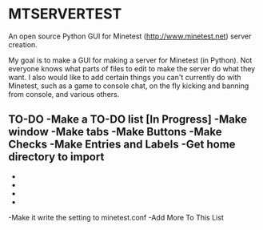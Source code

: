 # MTSERVERTEST
An open source Python GUI for Minetest (http://www.minetest.net) server creation.

My goal is to make a GUI for making a server for Minetest (in Python). Not everyone knows what parts of files to edit to make the server do what they want. I also would like to add certain things you can't currently do with Minetest, such as a game to console chat, on the fly kicking and banning from console, and various others.

TO-DO
-Make a TO-DO list [In Progress]
-Make window
-Make tabs
-Make Buttons
-Make Checks
-Make Entries and Labels
-Get home directory to import
-
-
-
-
-
-Make it write the setting to minetest.conf
-Add More To This List
